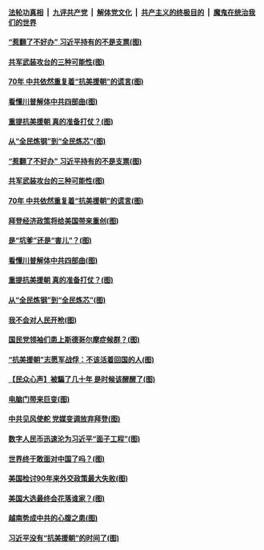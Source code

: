 ####  [法轮功真相](../../../../basic/blob/master/README.md?t=10261402) &nbsp;|&nbsp; [九评共产党](../../../../9ping.md/blob/master/README.md?t=10261402) &nbsp;|&nbsp; [解体党文化](../../../../jtdwh.md/blob/master/README.md?t=10261402)  &nbsp;|&nbsp; [共产主义的终极目的](../../../../gczydzjmd.md/blob/master/README.md?t=10261402) &nbsp;|&nbsp; [魔鬼在统治我们的世界](../../../../mgztzwmdsj.md/blob/master/README.md?t=10261402) 

#### [“惹翻了不好办” 习近平持有的不是支票(图)](../pages/p4/950348.md?t=10261402) 

#### [共军武装攻台的三种可能性(图)](../pages/p4/950393.md?t=10261402) 

#### [70年 中共依然重复着“抗美援朝”的谎言(图)](../pages/p4/950392.md?t=10261402) 

#### [看懂川普解体中共四部曲(图)](../pages/p4/950317.md?t=10261402) 

#### [重提抗美援朝 真的准备打仗？(图)](../pages/p4/950308.md?t=10261402) 

#### [从“全民炼钢”到“全民炼芯”(图)](../pages/p4/950311.md?t=10261402) 

#### [“惹翻了不好办” 习近平持有的不是支票(图)](../pages/p4/950348.md?t=10261402) 

#### [共军武装攻台的三种可能性(图)](../pages/p4/950393.md?t=10261402) 

#### [70年 中共依然重复着“抗美援朝”的谎言(图)](../pages/p4/950392.md?t=10261402) 

#### [拜登经济政策将给美国带来重创(图)](../pages/p4/950390.md?t=10261402) 

#### [是“坑爹”还是“害儿”？(图)](../pages/p4/950389.md?t=10261402) 

#### [看懂川普解体中共四部曲(图)](../pages/p4/950317.md?t=10261402) 

#### [重提抗美援朝 真的准备打仗？(图)](../pages/p4/950308.md?t=10261402) 

#### [从“全民炼钢”到“全民炼芯”(图)](../pages/p4/950311.md?t=10261402) 

#### [我不会对人民开枪(图)](../pages/p4/950313.md?t=10261402) 

#### [国民党领袖们患上斯德哥尔摩症候群？(图)](../pages/p4/950233.md?t=10261402) 

#### [“抗美援朝”志愿军战俘：不该活着回国的人(图)](../pages/p4/950241.md?t=10261402) 

#### [【民众心声】被騙了几十年 是时候该醒醒了(图)](../pages/p4/949894.md?t=10261402) 

#### [电脑门带来巨变(图)](../pages/p4/950222.md?t=10261402) 

#### [中共见风使舵 党媒变调放弃拜登(图)](../pages/p4/950258.md?t=10261402) 

#### [数字人民币迅速沦为习近平“面子工程”(图)](../pages/p4/950224.md?t=10261402) 

#### [世界终于敢面对中国了吗？(图)](../pages/p4/950191.md?t=10261402) 

#### [美国检讨90年来外交政策最大失败(图)](../pages/p4/950210.md?t=10261402) 

#### [美国大选最终会花落谁家？(图)](../pages/p4/950199.md?t=10261402) 

#### [越南势成中共的心腹之患(图)](../pages/p4/950194.md?t=10261402) 

#### [习近平没有“抗美援朝”的时间了(图)](../pages/p4/950134.md?t=10261402) 

